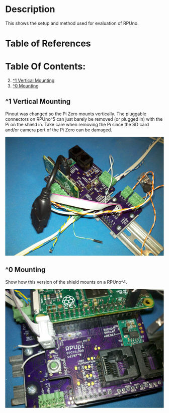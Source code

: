 # Description

This shows the setup and method used for evaluation of RPUno.

# Table of References


# Table Of Contents:

2. [^1 Vertical Mounting](#1-vertica-mounting)
1. [^0 Mounting](#0-mounting)


## ^1 Vertical Mounting

Pinout was changed so the Pi Zero mounts vertically. The pluggable connectors on RPUno^5 can just barely be removed (or plugged in) with the Pi on the shield in. Take care when removing the Pi since the SD card and/or camera port of the Pi Zero can be damaged.

![Vertical Mounting](./16197^1,MntOnRPUno^5.jpg "Vertical Mounting")


## ^0 Mounting

Show how this version of the shield mounts on a RPUno^4. 

![Shield Mounting](./16197^0,AfterTesting.jpg "Shield Mounting")

